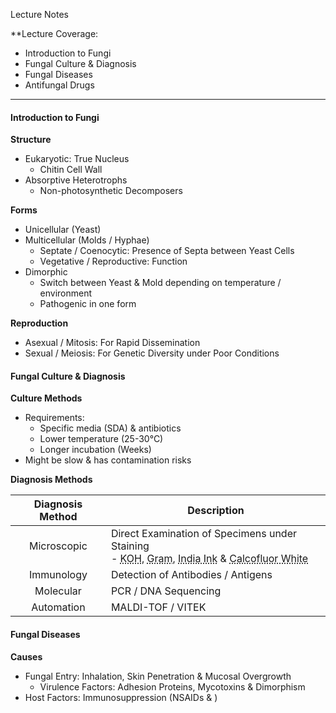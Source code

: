 Lecture Notes

**Lecture Coverage:
- Introduction to Fungi
- Fungal Culture & Diagnosis
- Fungal Diseases
- Antifungal Drugs

---
#### **Introduction to Fungi**
**Structure**
- Eukaryotic: True Nucleus
	- Chitin Cell Wall
- Absorptive Heterotrophs
	- Non-photosynthetic Decomposers

**Forms**
- Unicellular (Yeast)
- Multicellular (Molds / Hyphae)
	- Septate / Coenocytic: Presence of Septa between Yeast Cells
	- Vegetative / Reproductive: Function
- Dimorphic
	- Switch between Yeast & Mold depending on temperature / environment
	- Pathogenic in one form

**Reproduction**
- Asexual / Mitosis: For Rapid Dissemination
- Sexual / Meiosis: For Genetic Diversity under Poor Conditions


#### **Fungal Culture & Diagnosis**
**Culture Methods**
- Requirements:
	- Specific media (SDA) & antibiotics
	- Lower temperature (25-30°C)
	- Longer incubation (Weeks)
- Might be slow & has contamination risks

**Diagnosis Methods**

| Diagnosis Method | Description                                                                                                                                                                                                                                |
| :--------------: | ------------------------------------------------------------------------------------------------------------------------------------------------------------------------------------------------------------------------------------------ |
|   Microscopic    | Direct Examination of Specimens under Staining<br>- <abbr Title="Clears Keratin">KOH</abbr>, <abbr Title="Mold = Gram +">Gram</abbr>, <abbr Title="Capsules (e.g. Cryptococcus)">India Ink</abbr> & <abbr Title="">Calcofluor White</abbr> |
|    Immunology    | Detection of Antibodies / Antigens                                                                                                                                                                                                         |
|    Molecular     | PCR / DNA Sequencing                                                                                                                                                                                                                       |
|    Automation    | MALDI-TOF / VITEK                                                                                                                                                                                                                          |


#### **Fungal Diseases**
**Causes**
- Fungal Entry: Inhalation, Skin Penetration & Mucosal Overgrowth
	- Virulence Factors: Adhesion Proteins, Mycotoxins & Dimorphism
- Host Factors: Immunosuppression (NSAIDs & )